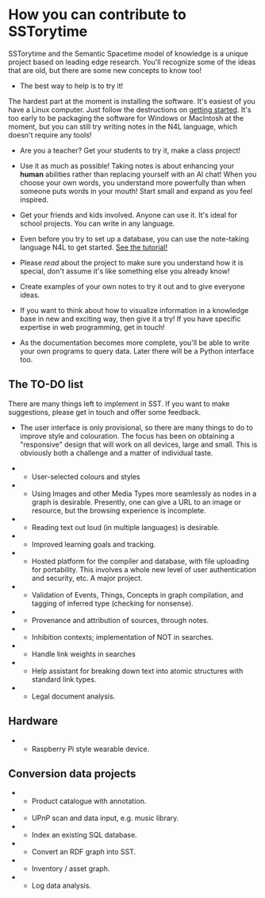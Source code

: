 
# How you can contribute to SSTorytime

SSTorytime and the Semantic Spacetime model of knowledge is a unique project based on leading edge research. You'll recognize some of the ideas that are old, but there are some new concepts to know too!

* The best way to help is to try it!

The hardest part at the moment is installing the software. It's easiest of you have a Linux computer. Just follow the destructions on [getting started](README.md). It's too early to be packaging the software for Windows or MacIntosh at the moment, but you can still try writing notes in the N4L language, which doesn't require any tools!

* Are you a teacher? Get your students to try it, make a class project!

* Use it as much as possible! Taking notes is about enhancing your **human** abilities rather than replacing yourself with an AI chat! When you choose your own words, you understand more powerfully than when someone puts words in your mouth! Start small and expand as you feel inspired.

* Get your friends and kids involved. Anyone can use it. It's ideal for school projects. You can write in any language.

* Even before you try to set up a database, you can use the note-taking language N4L to get started.
[See the tutorial!](Tutorial.md)

* Please *read* about the project to make sure you understand how it is special, don't assume it's like something else you already know!

* Create examples of your own notes to try it out and to give everyone ideas. 

* If you want to think about how to visualize information in a knowledge base in new and exciting way, then give it a try! If you have specific expertise in web programming, get in touch!

* As the documentation becomes more complete, you'll be able to write your own programs to query data. Later there will be a Python interface too.


## The TO-DO list

There are many things left to implement in SST. If you want to make
suggestions, please get in touch and offer some feedback.

* The user interface is only provisional, so there are many things to do to improve style and colouration.
The focus has been on obtaining a "responsive" design that will work on all devices, large and small. This is obviously both a challenge and a matter of individual taste.

* * User-selected colours and styles

* * Using Images and other Media Types more seamlessly as nodes in a graph is desirable. Presently, one can give a URL to an image or resource, but the browsing experience is incomplete.

* * Reading text out loud (in multiple languages) is desirable.

* * Improved learning goals and tracking.

* * Hosted platform for the compiler and database, with file uploading for portability. This involves a whole new level of user authentication and security, etc. A major project.

* * Validation of Events, Things, Concepts in graph compilation, and tagging of inferred type (checking for nonsense).

* * Provenance and attribution of sources, through notes.

* * Inhibition contexts; implementation of NOT in searches.

* * Handle link weights in searches

* * Help assistant for breaking down text into atomic structures with standard link types.

* * Legal document analysis.

## Hardware

* * Raspberry Pi style wearable device.

## Conversion data projects

* * Product catalogue with annotation.

* * UPnP scan and data input, e.g. music library.

* * Index an existing SQL database.

* * Convert an RDF graph into SST.

* * Inventory / asset graph.

* * Log data analysis.